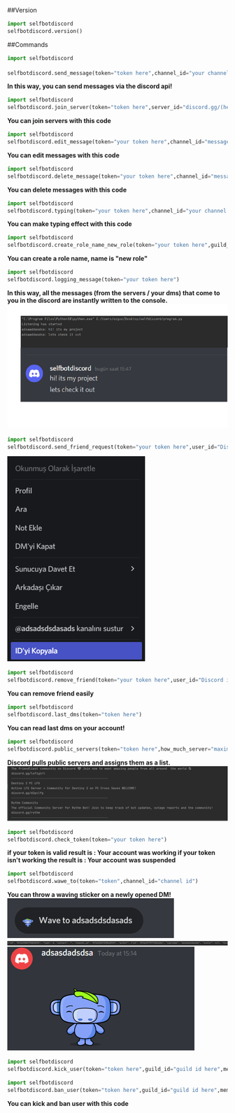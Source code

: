 ##Version
```python
import selfbotdiscord
selfbotdiscord.version()
```

##Commands
```python
import selfbotdiscord

selfbotdiscord.send_message(token="token here",channel_id="your channel id",message="Hello World!")
```
**In this way, you can send messages via the discord api!**

```python
import selfbotdiscord
selfbotdiscord.join_server(token="token here",server_id="discord.gg/(here is the server id tike discord.gg/neptun)")
```
**You can join servers with this code**
```python
import selfbotdiscord
selfbotdiscord.edit_message(token="your token here",channel_id="message in which channel id",message_id="message id",message_content="new message content")
```
**You can edit messages with this code**
```python
import selfbotdiscord
selfbotdiscord.delete_message(token="your token here",channel_id="message in which channel id",message_id="message's id")
```
**You can delete messages with this code**

```python
import selfbotdiscord
selfbotdiscord.typing(token="your token here",channel_id="your channel id where will the typing effect")
```
**You can make typing effect with this code**
```python
import selfbotdiscord
selfbotdiscord.create_role_name_new_role(token="your token here",guild_id="guild id")
```
**You can create a role name, name is "new role"**
```python
import selfbotdiscord
selfbotdiscord.logging_message(token="your token here")
```
**In this way, all the messages (from the servers / your dms) that come to you in the discord are instantly written to the console.**
![logging](logging.png)

```python
import selfbotdiscord
selfbotdiscord.send_friend_request(token="your token here",user_id="Discord id of the person to who the friend request will be sent")
```
![logging](id.png)
```python
import selfbotdiscord
selfbotdiscord.remove_friend(token="your token here",user_id="Discord id of the person to who the friend request will be remove")
```
**You can remove friend easily**

```python
import selfbotdiscord
selfbotdiscord.last_dms(token="token here")
```
**You can read last dms on your account!**
```python
import selfbotdiscord
selfbotdiscord.public_servers(token="token here",how_much_server="maximum 48 server per page")
```
**Discord pulls public servers and assigns them as a list.**
![server](server.png)
```python
import selfbotdiscord
selfbotdiscord.check_token(token="your token here")
```
**if your token is valid result is : Your account was working
if your token isn't working the result is : Your account was suspended**
```python
import selfbotdiscord
selfbotdiscord.wawe_to(token="token",channel_id="channel id")
```
**You can throw a waving sticker on a newly opened DM!**
![wawe](wawe.png)
![result](result.png)
![wawing](wawing.png)

```python
import selfbotdiscord
selfbotdiscord.kick_user(token="token here",guild_id="guild id here",member_id="the member id here")
```

```python
import selfbotdiscord
selfbotdiscord.ban_user(token="token here",guild_id="guild id here",member_id="the member id here")
```

**You can kick and ban user with this code**
